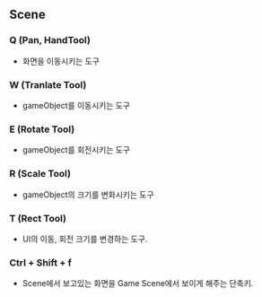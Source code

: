 Scene
-----
### Q (Pan, HandTool)
- 화면을 이동시키는 도구
### W (Tranlate Tool)
- gameObject를 이동시키는 도구
### E (Rotate Tool)
- gameObject를 회전시키는 도구
### R (Scale Tool)
- gameObject의 크기를 변화시키는 도구
### T (Rect Tool)
- UI의 이동, 회전 크기를 변경하는 도구.

### Ctrl + Shift + f
- Scene에서 보고있는 화면을 Game Scene에서 보이게 해주는 단축키.
